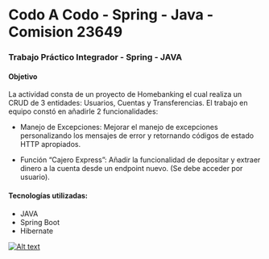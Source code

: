 # Codo A Codo - Spring - Java - Comision 23649

### Trabajo Práctico Integrador - Spring - JAVA

#### Objetivo
La actividad consta de un proyecto de Homebanking el cual realiza un CRUD de 3 entidades: Usuarios, Cuentas y Transferencias.
El trabajo en equipo constó en añadirle 2 funcionalidades:

-	Manejo de Excepciones:
Mejorar el manejo de excepciones personalizando los mensajes de error y retornando códigos de estado HTTP apropiados.

- Función “Cajero Express”:
Añadir la funcionalidad de depositar y extraer dinero a la cuenta desde un endpoint nuevo. (Se debe acceder por usuario).

  
#### Tecnologías utilizadas:
- JAVA
- Spring Boot
- Hibernate


[![Alt text](https://img.youtube.com/vi/Hilw2kEjNYA/0.jpg)](https://www.youtube.com/watch?v=Hilw2kEjNYA)
